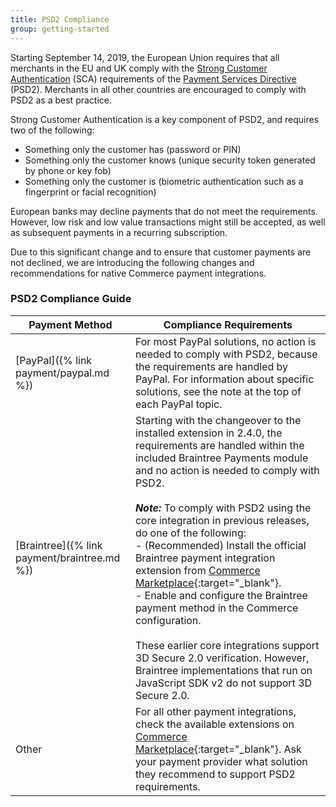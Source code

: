```yaml
---
title: PSD2 Compliance
group: getting-started
---
```


Starting September 14, 2019, the European Union requires that all merchants in the EU and UK comply with the [Strong Customer Authentication](https://payments.cardinalcommerce.com/what-is-psd2-sca) (SCA) requirements of the [Payment Services Directive](https://info.cardinalcommerce.com/psd2-compliance) (PSD2). Merchants in all other countries are encouraged to comply with PSD2 as a best practice.

Strong Customer Authentication is a key component of PSD2, and requires two of the following:

- Something only the customer has (password or PIN)
- Something only the customer knows (unique security token generated by phone or key fob)
- Something only the customer is (biometric authentication such as a fingerprint or facial recognition)

European banks may decline payments that do not meet the requirements. However, low risk and low value transactions might still be accepted, as well as subsequent payments in a recurring subscription.

Due to this significant change and to ensure that customer payments are not declined, we are introducing the following changes and recommendations for native Commerce payment integrations.

### PSD2 Compliance Guide

|Payment Method |Compliance Requirements |
|--- |--- |
|[PayPal]({% link payment/paypal.md %}) |For most PayPal solutions, no action is needed to comply with PSD2, because the requirements are handled by PayPal. For information about specific solutions, see the note at the top of each PayPal topic.|
|[Braintree]({% link payment/braintree.md %}) |Starting with the changeover to the installed extension in 2.4.0, the requirements are handled within the included Braintree Payments module and no action is needed to comply with PSD2. <br /><br />**_Note:_** To comply with PSD2 using the core integration in previous releases, do one of the following:<br/>- (Recommended) Install the official Braintree payment integration extension from [Commerce Marketplace](https://marketplace.magento.com/catalogsearch/result/?q=braintree#q=braintree&idx=m2_cloud_prod_default_products&p=0&nR%5Bvisibility_search%5D%5B%3D%5D%5B0%5D=1){:target="_blank"}.<br/>- Enable and configure the Braintree payment method in the Commerce configuration.<br/><br/>These earlier core integrations support 3D Secure 2.0 verification. However, Braintree implementations that run on JavaScript SDK v2 do not support 3D Secure 2.0.|
|Other |For all other payment integrations, check the available extensions on [Commerce Marketplace](https://marketplace.magento.com/extensions/payments-security/payment-integration.html?_ga=2.108129217.2105547619.1564067043-238341041.1564067043){:target="_blank"}. Ask your payment provider what solution they recommend to support PSD2 requirements.|
